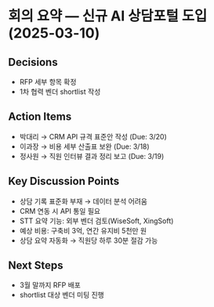 # 회의 요약 — 신규 AI 상담포털 도입 (2025-03-10)

## Decisions
- RFP 세부 항목 확정
- 1차 협력 벤더 shortlist 작성

## Action Items
- 박대리 → CRM API 규격 표준안 작성 (Due: 3/20)
- 이과장 → 비용 세부 산출표 보완 (Due: 3/18)
- 정사원 → 직원 인터뷰 결과 정리 보고 (Due: 3/19)

## Key Discussion Points
- 상담 기록 표준화 부재 → 데이터 분석 어려움
- CRM 연동 시 API 통일 필요
- STT 요약 기능: 외부 벤더 검토(WiseSoft, XingSoft)
- 예상 비용: 구축비 3억, 연간 유지비 5천만 원
- 상담 요약 자동화 → 직원당 하루 30분 절감 가능

## Next Steps
- 3월 말까지 RFP 배포
- shortlist 대상 벤더 미팅 진행
